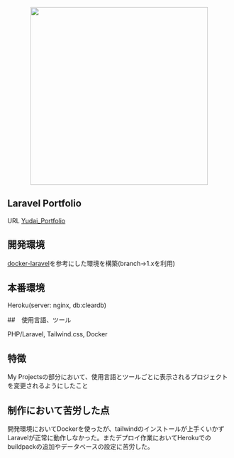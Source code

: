 <p align="center"><a href="https://laravel.com" target="_blank"><img src="https://raw.githubusercontent.com/laravel/art/master/logo-lockup/5%20SVG/2%20CMYK/1%20Full%20Color/laravel-logolockup-cmyk-red.svg" width="400"></a></p>

## Laravel Portfolio

URL [Yudai_Portfolio](https://safe-sands-87617.herokuapp.com)

## 開発環境

[docker-laravel](https://github.com/ucan-lab/docker-laravel)を参考にした環境を構築(branch->1.xを利用)

## 本番環境

Heroku(server: nginx, db:cleardb)

##　使用言語、ツール

PHP/Laravel, Tailwind.css, Docker

## 特徴

My Projectsの部分において、使用言語とツールごとに表示されるプロジェクトを変更されるようにしたこと

## 制作において苦労した点

開発環境においてDockerを使ったが、tailwindのインストールが上手くいかずLaravelが正常に動作しなかった。またデプロイ作業においてHerokuでのbuildpackの追加やデータベースの設定に苦労した。
